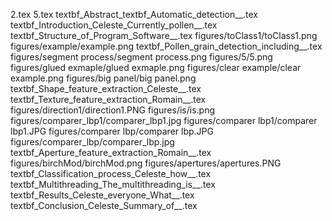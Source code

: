 2.tex
5.tex
textbf_Abstract_textbf_Automatic_detection__.tex
textbf_Introduction_Celeste_Currently_pollen__.tex
textbf_Structure_of_Program_Software__.tex
figures/toClass1/toClass1.png
figures/example/example.png
textbf_Pollen_grain_detection_including__.tex
figures/segment process/segment process.png
figures/5/5.png
figures/glued exmaple/glued exmaple.png
figures/clear example/clear example.png
figures/big panel/big panel.png
textbf_Shape_feature_extraction_Celeste__.tex
textbf_Texture_feature_extraction_Romain__.tex
figures/direction1/direction1.PNG
figures/is/is.png
figures/comparer_lbp1/comparer_lbp1.jpg
figures/comparer lbp1/comparer lbp1.JPG
figures/comparer lbp/comparer lbp.JPG
figures/comparer_lbp/comparer_lbp.jpg
textbf_Aperture_feature_extraction_Romain__.tex
figures/birchMod/birchMod.png
figures/apertures/apertures.PNG
textbf_Classification_process_Celeste_how__.tex
textbf_Multithreading_The_multithreading_is__.tex
textbf_Results_Celeste_everyone_What__.tex
textbf_Conclusion_Celeste_Summary_of__.tex